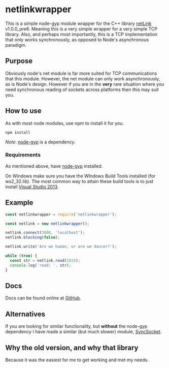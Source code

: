 # netlinkwrapper

This is a simple node-gyp module wrapper for the C++ library [netLink]
v1.0.0_pre6. Meaning this is a very simple wrapper for a very simple TCP
library. Also, and perhaps most importantly, this is a TCP implementation
that only works synchronously, as opposed to Node's asynchronous paradigm.

## Purpose

Obviously node's net module is far more suited for TCP communications that
this module. However, the net module can only work asynchronously, as is
Node's design. However if you are in the **very** rare situation where you
need synchronous reading of sockets across platforms then this may suit you.

## How to use

As with most node modules, use npm to install it for you.

`npm install`

*Note*: [node-gyp] is a dependency.

### Requirements

As mentioned above, have [node-gyp] installed.

On Windows make sure you have the WIndows Build Tools installed
(for ws2_32.lib). The most common way to attain these build tools is to just
install [Visual Studio 2013].

## Example

```javascript
const netlinkwrapper = require('netlinkwrapper');

const netlink = new netlinkwrapper();

netlink.connect(3000, 'localhost');
netlink.blocking(false);

netlink.write('Are we human, or are we dancer?');

while (true) {
  const str = netlink.read(1024);
  console.log('read: ', str);
}
```

## Docs

Docs can be found online at [GitHub][docs].

## Alternatives

If you are looking for similar functionality, but **without** the node-gyp
dependency I have made a similar (but much slower) module, [SyncSocket].

## Why the old version, and why that library

Because it was the easiest for me to get working and met my needs.

[netlink]: https://github.com/Lichtso/netLink
[node-gyp]: https://github.com/nodejs/node-gyp
[Visual Studio 2013]: https://www.visualstudio.com/downloads/download-visual-studio-vs
[docs]: https://jacobfischer.github.io/netlinkwrapper/
[SyncSocket]: https://github.com/JacobFischer/sync-socket

